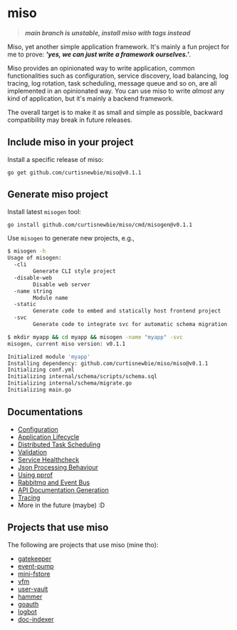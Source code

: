 # miso

> ***main branch is unstable, install miso with tags instead***

Miso, yet another simple application framework. It's mainly a fun project for me to prove: ***'yes, we can just write a framework ourselves.'***.

Miso provides an opinionated way to write application, common functionalities such as configuration, service discovery, load balancing, log tracing, log rotation, task scheduling, message queue and so on, are all implemented in an opinionated way. You can use miso to write *almost* any kind of application, but it's mainly a backend framework.

The overall target is to make it as small and simple as possible, backward compatibility may break in future releases.

## Include miso in your project

Install a specific release of miso:

```
go get github.com/curtisnewbie/miso@v0.1.1
```

## Generate miso project

Install latest `misogen` tool:

```sh
go install github.com/curtisnewbie/miso/cmd/misogen@v0.1.1
```

Use `misogen` to generate new projects, e.g.,

```sh
$ misogen -h
Usage of misogen:
  -cli
        Generate CLI style project
  -disable-web
        Disable web server
  -name string
        Module name
  -static
        Generate code to embed and statically host frontend project
  -svc
        Generate code to integrate svc for automatic schema migration

$ mkdir myapp && cd myapp && misogen -name "myapp" -svc
misogen, current miso version: v0.1.1

Initialized module 'myapp'
Installing dependency: github.com/curtisnewbie/miso/miso@v0.1.1
Initializing conf.yml
Initializing internal/schema/scripts/schema.sql
Initializing internal/schema/migrate.go
Initializing main.go
```

## Documentations

- [Configuration](./doc/config.md)
- [Application Lifecycle](./doc/lifecycle.md)
- [Distributed Task Scheduling](./doc/dtask.md)
- [Validation](./doc/validate.md)
- [Service Healthcheck](./doc/health.md)
- [Json Processing Behaviour](./doc/json.md)
- [Using pprof](./doc/pprof.md)
- [Rabbitmq and Event Bus](./doc/rabbitmq.md)
- [API Documentation Generation](./doc/api_doc_gen.md)
- [Tracing](./doc/trace.md)
- More in the future (maybe) :D

## Projects that use miso

The following are projects that use miso (mine tho):

- [gatekeeper](https://github.com/curtisnewbie/gatekeeper)
- [event-pump](https://github.com/curtisnewbie/event-pump)
- [mini-fstore](https://github.com/curtisnewbie/mini-fstore)
- [vfm](https://github.com/curtisnewbie/vfm)
- [user-vault](https://github.com/curtisnewbie/user-vault)
- [hammer](https://github.com/curtisnewbie/hammer)
- [goauth](https://github.com/curtisnewbie/goauth)
- [logbot](https://github.com/curtisnewbie/logbot)
- [doc-indexer](https://github.com/curtisnewbie/doc-indexer)
